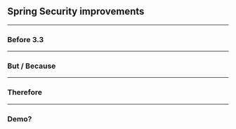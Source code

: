 ## Spring Security improvements

---

### Before 3.3

---

### But / Because

---

### Therefore

---

### Demo?